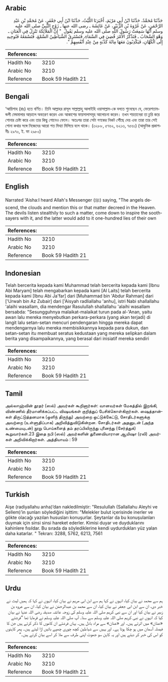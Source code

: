 ## Arabic


<div dir="rtl" lang="ar" style={{fontSize:'larger',backgroundColor:'#f8f9fa',padding:20}}>
حَدَّثَنَا مُحَمَّدٌ، حَدَّثَنَا ابْنُ أَبِي مَرْيَمَ، أَخْبَرَنَا اللَّيْثُ، حَدَّثَنَا ابْنُ أَبِي جَعْفَرٍ، عَنْ مُحَمَّدِ بْنِ عَبْدِ الرَّحْمَنِ، عَنْ عُرْوَةَ بْنِ الزُّبَيْرِ، عَنْ عَائِشَةَ ـ رضى الله عنها ـ زَوْجِ النَّبِيِّ صلى الله عليه وسلم أَنَّهَا سَمِعَتْ رَسُولَ اللَّهِ صلى الله عليه وسلم يَقُولُ ‏ "‏ إِنَّ الْمَلاَئِكَةَ تَنْزِلُ فِي الْعَنَانِ ـ وَهْوَ السَّحَابُ ـ فَتَذْكُرُ الأَمْرَ قُضِيَ فِي السَّمَاءِ، فَتَسْتَرِقُ الشَّيَاطِينُ السَّمْعَ، فَتَسْمَعُهُ فَتُوحِيهِ إِلَى الْكُهَّانِ، فَيَكْذِبُونَ مَعَهَا مِائَةَ كَذْبَةٍ مِنْ عِنْدِ أَنْفُسِهِمْ ‏"‏‏.‏
</div>
<div style={{backgroundColor:'#f8f9fa',padding:20, marginBottom: 10}}><table> <thead> <tr> <th>References:</th> <th></th> </tr> </thead> <tbody><tr><td>Hadith No</td><td>3210</td></tr><tr><td>Arabic No</td><td>3210</td></tr><tr><td>Reference</td><td>Book 59 Hadith 21</td></tr></tbody></table></div>

## Bengali


<div dir="ltr" lang="bn" style={{fontSize:'larger',backgroundColor:'#f8f9fa',padding:20}}>
‘আয়িশাহ (রাঃ) হতে বর্ণিত। তিনি আল্লাহর রাসূল সাল্লাল্লাহু আলাইহি ওয়াসাল্লাম-কে বলতে শুনেছেন যে, ফেরেশতামন্ডলী মেঘমালার আড়ালে অবতরণ করেন এবং আকাশের ফায়সালাসমূহ আলোচনা করেন। তখন শয়তানেরা তা চুরি করে শোনার চেষ্টা করে এবং তার কিছু শোনেও ফেলে। অতঃপর তারা সেটা গণকের নিকট পৌঁছে দেয় এবং তারা তার সেই শোনা কথার সঙ্গে নিজেদের আরো শত মিথ্যা মিলিয়ে বলে থাকে। (৩২৮৮, ৫৭৬২, ৬২১৩, ৭৫৬১) (আধুনিক প্রকাশনীঃ ২৯৭০, ই. ফা ২৯৮০)
</div>
<div style={{backgroundColor:'#f8f9fa',padding:20, marginBottom: 10}}><table> <thead> <tr> <th>References:</th> <th></th> </tr> </thead> <tbody><tr><td>Hadith No</td><td>3210</td></tr><tr><td>Arabic No</td><td>3210</td></tr><tr><td>Reference</td><td>Book 59 Hadith 21</td></tr></tbody></table></div>

## English


<div dir="ltr" lang="en" style={{fontSize:'larger',backgroundColor:'#f8f9fa',padding:20}}>
Narrated 'Aisha:I heard Allah's Messenger (ﷺ) saying, "The angels descend, the clouds and mention this or that matter decreed in the Heaven. The devils listen stealthily to such a matter, come down to inspire the soothsayers with it, and the latter would add to it one-hundred lies of their own
</div>
<div style={{backgroundColor:'#f8f9fa',padding:20, marginBottom: 10}}><table> <thead> <tr> <th>References:</th> <th></th> </tr> </thead> <tbody><tr><td>Hadith No</td><td>3210</td></tr><tr><td>Arabic No</td><td>3210</td></tr><tr><td>Reference</td><td>Book 59 Hadith 21</td></tr></tbody></table></div>

## Indonesian


<div dir="ltr" lang="id" style={{fontSize:'larger',backgroundColor:'#f8f9fa',padding:20}}>
Telah bercerita kepada kami Muhammad telah bercerita kepada kami [Ibnu Abi Maryam] telah mengabarkan kepada kami [Al Laits] telah bercerita kepada kami [Ibnu Abi Ja'far] dari [Muhammad bin 'Abdur Rahman] dari ['Urwah bin Az Zubair] dari ['Aisyah radliallahu 'anhu], istri Nabi shallallahu 'alaihi wasallam, dia mendengar Rasulullah shallallahu 'alaihi wasallam bersabda: "Sesungguhnya malaikat-malaikat turun pada al-'Anan, yaitu awan lalu mereka menyebutkan perkara-perkara (yang akan terjadi) di langit lalu setan-setan mencuri pendengaran hingga mereka dapat mendengarnya lalu mereka membisikkannya kepada para dukun, dan setan-setan itu membuat seratus kedustaan yang mereka selipkan dalam berita yang disampaikannya, yang berasal dari inisiatif mereka sendiri
</div>
<div style={{backgroundColor:'#f8f9fa',padding:20, marginBottom: 10}}><table> <thead> <tr> <th>References:</th> <th></th> </tr> </thead> <tbody><tr><td>Hadith No</td><td>3210</td></tr><tr><td>Arabic No</td><td>3210</td></tr><tr><td>Reference</td><td>Book 59 Hadith 21</td></tr></tbody></table></div>

## Tamil


<div dir="ltr" lang="ta" style={{fontSize:'larger',backgroundColor:'#f8f9fa',padding:20}}>
அல்லாஹ்வின் தூதர் (ஸல்) அவர்கள் கூறினார்கள்: வானவர்கள் மேகத்தில் இறங்கி, விண்ணில் தீர்மானிக்கப்பட்ட விஷயங்கள் குறித்துப் பேசிக்கொள்கிறார்கள். ஷைத்தான்கள் திருட்டுத்தனமாக (ஒளிந் திருந்து) அவற்றை ஒட்டுக்கேட்டு, சோதிடர்களுக்கு அவற்றை (உள்ளுதிப்பாக) அறிவித்துவிடுகின்றன. சோதிடர்கள் அதனுடன் (அந்த உண்மையுடன்) நூறு பொய்களைத் தம் தரப்பிலிருந்து புனைந்து (சேர்த்துக்) கூறுவார்கள்.23 இதை நபி (ஸல்) அவர்களின் துணைவியாரான ஆயிஷா (ரலி) அவர்கள் அறிவிக்கிறார்கள். அத்தியாயம் : 59
</div>
<div style={{backgroundColor:'#f8f9fa',padding:20, marginBottom: 10}}><table> <thead> <tr> <th>References:</th> <th></th> </tr> </thead> <tbody><tr><td>Hadith No</td><td>3210</td></tr><tr><td>Arabic No</td><td>3210</td></tr><tr><td>Reference</td><td>Book 59 Hadith 21</td></tr></tbody></table></div>

## Turkish


<div dir="ltr" lang="tr" style={{fontSize:'larger',backgroundColor:'#f8f9fa',padding:20}}>
Aişe (radiyallahu anha)’dan nakledilmiştir: "Resulullah (Sallallahu Aleyhi ve Sellem)’in şunları söylediğini işittim: "Melekler bulut içerisinde inerler ve gökte olacağı yazılan hususları konuşurlar. Şeytanlar da bu konuşulanları duymak için sinsi sinsi hareket ederler. Kimisi duyar ve duyduklarını kahinlere fısıldar. Bu sırada da söylediklerine kendi uydurdukları yüz yalan daha katarlar. " Tekrarı: 3288, 5762, 6213, 7561
</div>
<div style={{backgroundColor:'#f8f9fa',padding:20, marginBottom: 10}}><table> <thead> <tr> <th>References:</th> <th></th> </tr> </thead> <tbody><tr><td>Hadith No</td><td>3210</td></tr><tr><td>Arabic No</td><td>3210</td></tr><tr><td>Reference</td><td>Book 59 Hadith 21</td></tr></tbody></table></div>

## Urdu


<div dir="rtl" lang="ur" style={{fontSize:'larger',backgroundColor:'#f8f9fa',padding:20}}>
ہم سے محمد نے بیان کیا، انہوں نے کہا ہم سے ابن ابی مریم نے بیان کیا، انہوں نے کہا کہ ہمیں لیث نے خبر دی، ان سے ابن ابی جعفر نے بیان کیا، ان سے محمد بن عبدالرحمٰن نے بیان کیا، ان سے عروہ بن زبیر نے بیان کیا اور ان سے نبی کریم صلی اللہ علیہ وسلم کی زوجہ عائشہ صدیقہ رضی اللہ عنہا نے بیان کیا کہ انہوں نے نبی کریم صلی اللہ علیہ وسلم سے سنا۔ آپ صلی اللہ علیہ وسلم نے فرمایا تھا ”فرشتے «عنان» میں اترتے ہیں۔ اور «عنان» سے مراد بادل ہیں۔ یہاں فرشتے ان کاموں کا ذکر کرتے ہیں جن کا فیصلہ آسمان میں ہو چکا ہوتا ہے۔ اور یہیں سے شیاطین کچھ چوری چھپے باتیں اڑا لیتے ہیں۔ پھر کاہنوں کو اس کی خبر کر دیتے ہیں اور یہ کاہن سو جھوٹ اپنی طرف سے ملا کر اسے بیان کرتے ہیں۔“
</div>
<div style={{backgroundColor:'#f8f9fa',padding:20, marginBottom: 10}}><table> <thead> <tr> <th>References:</th> <th></th> </tr> </thead> <tbody><tr><td>Hadith No</td><td>3210</td></tr><tr><td>Arabic No</td><td>3210</td></tr><tr><td>Reference</td><td>Book 59 Hadith 21</td></tr></tbody></table></div>